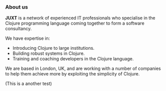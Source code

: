 ### About us

__JUXT__ is a network of experienced IT professionals who specialise in the Clojure programming language coming together to form a software consultancy.

We have expertise in:

* Introducing Clojure to large institutions.
* Building robust systems in Clojure.
* Training and coaching developers in the Clojure language.

We are based in London, UK, and are working with a number of companies to help them achieve more by exploiting the simplicity of Clojure.

(This is a another test)
